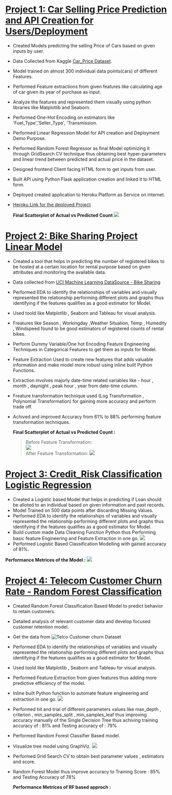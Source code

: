# [Project 1: Car Selling Price Prediction and API Creation for Users/Deployment](https://github.com/Rohan553/Car-Price-Prod_Deployment)
         
   * Created Models predicting the selling Price of Cars based on given inputs by user.
   * Data Collected from Kaggle [Car_Price Dataset](https://www.kaggle.com/nehalbirla/vehicle-dataset-from-cardekho/download).
   * Model trained on almost 300 individual data points(cars) of different Features.
   * Performed Feature extractions from given features like calculating age of car given its year of purchase as input.
   * Analyze the features and represented them visually using python libraries like Matplotlib and Seaborn.
   * Performed One-Hot Encoding on estimators like 'Fuel_Type','Seller_Type', 'Transmission.
   * Performed Linear Regression Model for API creation and Deployment Demo Purpose.
   * Performed Random Forest Regressor as final Model optimizing it through GridSearch CV technique thus obtaining best hyper-parameters and linear trend between predicted        and actual price in the dataset.
   * Designed frontend Client facing HTML form to get inputs from user.
   * Built API using Python Flask application creation and linked it to HTML form.
   * Deployed created application to Heroku Platform as Service on internet.
   * [Heroku Link for the deployed Project](https://id.heroku.com/login) 
      
     **Final Scatterplot of Actual vs Predicted Count**
     ![](Images/car.PNG)
     
# [Project 2: Bike Sharing Project Linear Model](https://github.com/Rohan553/Bike_Sharing-Linear-Regression)
   
   * Created a tool that helps in predicting the number of registered bikes to be hosted at a certain location for rental purpose based on given attributes and monitoring          the available data.
   * Data collected from [UCI Machine Learning DataSource - Bike Sharing](https://archive.ics.uci.edu/ml/datasets/bike+sharing+dataset)
   * Performed EDA to identify the relationships of variables and visually represented the relationship performing different plots and graphs thus identifying if the features      qualifies as a good estimator for Model.
   * Used toold like Matplotlib , Seaborn and Tableau for visual analysis.
   * Freatures like Season , Workingday ,Weather Situation, Temp , Humedity , Windspeed found to be good estimators of registered counts of rental bikes.
   * Perform Dummy Variable/One hot Encoding Feature Engineering Techniques in Categorical Features to get them as inputs for Model.
   * Feature Extraction Used to create new features that adds valuable information and make model more robust using inline built Python Functions.
   * Extraction involves majorly date-time related variables like - hour , month , daynight , peak hour , year from date-time column.
   * Freature transformation technique used (Log Transformation , Polynomial Transformation) for gaining more accuracy and perform trade off.
   * Achived and improved Accuracy from 61% to 88% performing feature transformation techniques.
     
     **Final Scatterplot of Actual vs Predicted Count :** 
       > Before Feature Transformation:  
         ![](Images/before%20scatter.PNG)             
       > After Feature Transformation:
         ![](Images/after%20scatter.PNG)
      
# [Project 3: Credit_Risk Classification Logistic Regression](https://github.com/Rohan553/credit_risk_logistic)
  
  * Created a Logistic based Model that helps in predicting if Loan should be alloted to an individual based on given information and past records.
  * Model Trained on 500 data points after discarding Missing Values.
  * Performed EDA to identify the relationships of variables and visually represented the relationship performing different plots and graphs thus identifying if the features     qualifies as a good estimator for Model.
  * Build custom made Data Cleaning Function Python thus Performing basic feature Engineering and Feature Extraction in one go.
   ![](Images/credit_risk.PNG)
  * Performed Logistic Based Classification Modelling with gained accuracy of 81%.
  
  **Performance Metrices of the Model :**
   ![](Images/performances.PNG)
  
# [Project 4: Telecom Customer Churn Rate - Random Forest Classification](https://github.com/Rohan553/telecom_churn_rate_RF)
 
  * Created Random Forest Classification Based Model to predict behavior to retain customers. 
  * Detailed analysis of relevant customer data and develop focused customer retention model.
  * Get the data from ![Telco Customer churn Dataset](https://www.kaggle.com/blastchar/telco-customer-churn/download)
  * Performed EDA to identify the relationships of variables and visually represented the relationship performing different plots and graphs thus identifying if the features     qualifies as a good estimator for Model.
  * Used toold like Matplotlib , Seaborn and Tableau for visual analysis.
  * Performed Feature Extraction from given features thus adding more predictive efficiency of the model.
  * Inline built Python function to automate feature engineering and extraction in one go.
    ![](Images/data%20cleaning1.PNG)
  * Performed hit and trial of different parameters values like max_depth , criterion , min_samples_split , min_samples_leaf thus improving accuracy manually of the Single       Decision Tree thus achiving training accuracy of  : 81% and Testing accuracy of : 79%
  * Performed Random Forest Classifier Based model.
  * Visualize tree model using GraphViz.
   ![](Images/tree2.PNG)
  * Performed Grid Search CV to obtain best parameter values , estimators and score.
  * Random Forest Model thus improve accuracy to Training Score : 85% and Testing Accuracy of 78%
    
    **Performance Metrices of RF based approch :**
    ![]()
    
   
  
  
  
